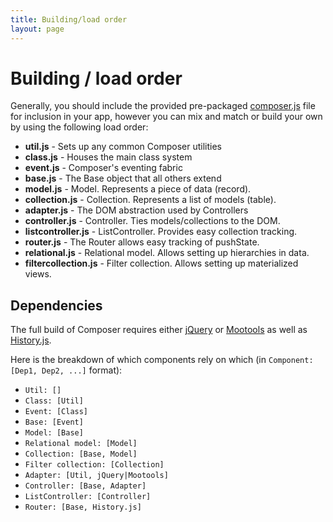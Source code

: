 ```yaml
---
title: Building/load order
layout: page
---
```


# Building / load order

Generally, you should include the provided pre-packaged [composer.js](/composer.js/composer.js)
file for inclusion in your app, however you can mix and match or build your own
by using the following load order:

- __util.js__ - Sets up any common Composer utilities
- __class.js__ - Houses the main class system
- __event.js__ - Composer's eventing fabric
- __base.js__ - The Base object that all others extend
- __model.js__ - Model. Represents a piece of data (record).
- __collection.js__ - Collection. Represents a list of models (table).
- __adapter.js__ - The DOM abstraction used by Controllers
- __controller.js__ - Controller. Ties models/collections to the DOM.
- __listcontroller.js__ - ListController. Provides easy collection tracking.
- __router.js__ - The Router allows easy tracking of pushState.
- __relational.js__ - Relational model. Allows setting up hierarchies in data.
- __filtercollection.js__ - Filter collection. Allows setting up materialized views.

## Dependencies

The full build of Composer requires either [jQuery](http://jquery.com/)
or [Mootools](http://mootools.net) as well as [History.js](https://github.com/browserstate/history.js/).

Here is the breakdown of which components rely on which (in
`Component: [Dep1, Dep2, ...]` format):

- `Util: []`
- `Class: [Util]`
- `Event: [Class]`
- `Base: [Event]`
- `Model: [Base]`
- `Relational model: [Model]`
- `Collection: [Base, Model]`
- `Filter collection: [Collection]`
- `Adapter: [Util, jQuery|Mootools]`
- `Controller: [Base, Adapter]`
- `ListController: [Controller]`
- `Router: [Base, History.js]`

